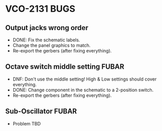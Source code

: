 # VCO-2131 BUGS

## Output jacks wrong order

- DONE: Fix the schematic labels.
- Change the panel graphics to match.
- Re-export the gerbers (after fixing everything).

## Octave switch middle setting FUBAR

- DNF: Don't use the middle setting! High & Low settings should cover everything.
- DONE: Change component in the schematic to a 2-position switch.
- Re-export the gerbers (after fixing everything).

## Sub-Oscillator FUBAR

- Problem TBD
